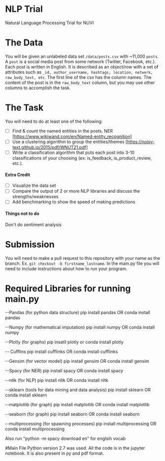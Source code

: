 # NLP Trial
Natural Language Processing Trial for NUVI

# The Data

You will be given an unlabeled data set `/data/posts.csv` with ~11,000 `posts`. A `post` is a social media post from some network (Twitter, Facebook, etc.). Each post is written in English. It is described as an object/row with a set of attributes such as `_id, author_username, hashtags, location, network, raw_body_text, etc`. The first line of the csv has the column names.  The content of the post is in the `raw_body_text` column, but you may use other columns to accomplish the task. 

# The Task

You will need to do at least one of the following:

- [ ] Find & count the named entities in the posts. NER [https://www.wikiwand.com/en/Named-entity_recognition]
- [ ] Use a clustering algorithm to group the entities/themes [https://noisy-text.github.io/2015/pdf/WNUT21.pdf]
- [ ] Write a classification algorithm that puts each post into 3-10 classifications of your choosing (ex: is_feedback, is_product_review, etc.).

#### Extra Credit

- [ ] Visualize the data set
- [ ] Compare the output of 2 or more NLP libraries and discuss the strengths/weaknesses
- [ ] Add benchmarking to show the speed of making predictions

#### Things not to do

Don't do sentiment analysis

# Submission
You will need to make a pull request to this repository with your name as the branch. Ex. `git checkout -b firstname_lastname`.
In the main.py file you will need to include instructions about how to run your program.

# Required Libraries for running main.py
--Pandas (for python data structure)
pip install pandas  OR  conda install pandas

--Numpy (for mathematical imputation)
pip install numpy  OR  conda install numpy

--Plotly (for graphs)
pip insatll plotly or conda install plotly

-- Cufflins
pip install cufflinks  OR  conda install cufflinks

--Gensim (for vector model)
pip install gensim  OR  conda install gensim

--Spacy (for NER)
pip install spacy  OR  conda install spacy

--ntlk (for NLP)
pip install nltk  OR  conda install nltk

--sklearn (tools for data mining and data analysis)
pip install sklearn  OR  conda install sklearn

--matplotlib (for graph)
pip install matplotlib  OR  conda install matplotlib

--seaborn (for graph)
pip install seaborn  OR  conda install seaborn

--multiprocessing (for spawning processes)
pip install multiprocessing OR conda install multiprocessing

Also run "python -m spacy download en" for englsih vocab

#Main File
Python version 2.7 was used.
All the code is in the jupyter notebook. It is also present in py and pdf format.


